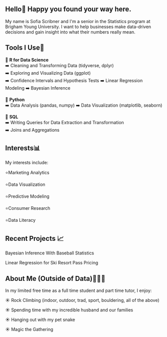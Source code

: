 ## Hello👋 Happy you found your way here.

My name is Sofia Scribner and I'm a senior in the Statistics program at Brigham Young University. I want to help businesses make data-driven decisions and gain insight into what their numbers really mean.

## Tools I Use🧰

🔧 **R for Data Science**  
 ➡️ Cleaning and Transforming Data (tidyverse, dplyr)  
 ➡️ Exploring and Visualizing Data (ggplot)  
 ➡️ Confidence Intervals and Hypothesis Tests
 ➡️ Linear Regression Modeling
 ➡️ Bayesian Inference
 
🔧 **Python**  
 ➡️ Data Analysis (pandas, numpy) 
 ➡️ Data Visualization (matplotlib, seaborn)  

🔧 **SQL**  
 ➡️ Writing Queries for Data Extraction and Transformation  
 ➡️ Joins and Aggregations  

## Interests📊

My interests include: 

  ⭐Marketing Analytics  
  
  ⭐Data Visualization 
  
  ⭐Predictive Modeling 
  
  ⭐Consumer Research
  
  ⭐Data Literacy

## Recent Projects 📈

Bayesian Inference With Baseball Statistics

Linear Regression for Ski Resort Pass Pricing


## About Me (Outside of Data)🧗🏻‍♀️
In my limited free time as a full time student and part time tutor, I enjoy:

  ☀️ Rock Climbing (indoor, outdoor, trad, sport, bouldering, all of the above)
  
  ☀️ Spending time with my incredible husband and our families
  
  ☀️ Hanging out with my pet snake
  
  ☀️ Magic the Gathering
